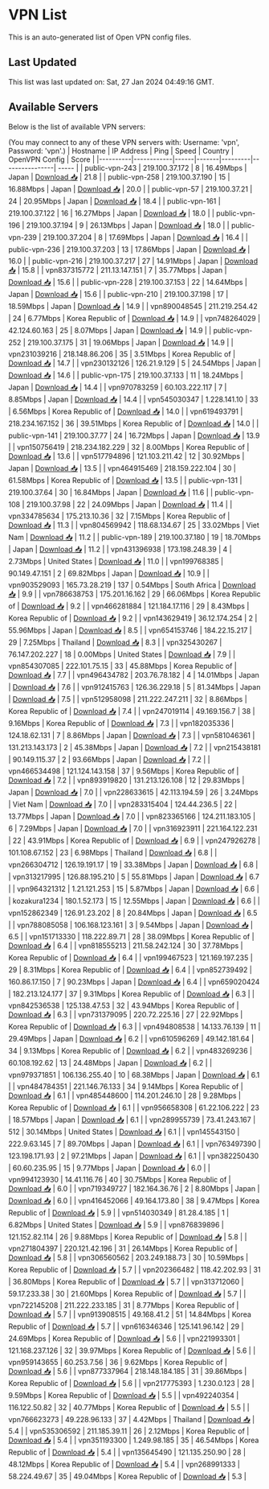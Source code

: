 # VPN List

This is an auto-generated list of Open VPN config files.

## Last Updated

This list was last updated on: Sat, 27 Jan 2024 04:49:16 GMT.

## Available Servers

Below is the list of available VPN servers:

(You may connect to any of these VPN servers with: Username: 'vpn', Password: 'vpn'.)
| Hostname | IP Address | Ping | Speed | Country | OpenVPN Config | Score |
|----------|------------|------|-------|---------|----------------| ----- |
| public-vpn-243 | 219.100.37.172 | 8 | 16.49Mbps | Japan | [Download 📥](./configs/server_0_JP.ovpn) | 21.8 |
| public-vpn-258 | 219.100.37.190 | 15 | 16.88Mbps | Japan | [Download 📥](./configs/server_1_JP.ovpn) | 20.0 |
| public-vpn-57 | 219.100.37.21 | 24 | 20.95Mbps | Japan | [Download 📥](./configs/server_2_JP.ovpn) | 18.4 |
| public-vpn-161 | 219.100.37.122 | 16 | 16.27Mbps | Japan | [Download 📥](./configs/server_3_JP.ovpn) | 18.0 |
| public-vpn-196 | 219.100.37.194 | 9 | 26.13Mbps | Japan | [Download 📥](./configs/server_4_JP.ovpn) | 18.0 |
| public-vpn-239 | 219.100.37.204 | 8 | 17.69Mbps | Japan | [Download 📥](./configs/server_5_JP.ovpn) | 16.4 |
| public-vpn-236 | 219.100.37.203 | 13 | 17.86Mbps | Japan | [Download 📥](./configs/server_6_JP.ovpn) | 16.0 |
| public-vpn-216 | 219.100.37.217 | 27 | 14.91Mbps | Japan | [Download 📥](./configs/server_7_JP.ovpn) | 15.8 |
| vpn837315772 | 211.13.147.151 | 7 | 35.77Mbps | Japan | [Download 📥](./configs/server_8_JP.ovpn) | 15.6 |
| public-vpn-228 | 219.100.37.153 | 22 | 14.64Mbps | Japan | [Download 📥](./configs/server_9_JP.ovpn) | 15.6 |
| public-vpn-210 | 219.100.37.198 | 17 | 18.59Mbps | Japan | [Download 📥](./configs/server_10_JP.ovpn) | 14.9 |
| vpn890048545 | 211.219.254.42 | 24 | 6.77Mbps | Korea Republic of | [Download 📥](./configs/server_11_KR.ovpn) | 14.9 |
| vpn748264029 | 42.124.60.163 | 25 | 8.07Mbps | Japan | [Download 📥](./configs/server_12_JP.ovpn) | 14.9 |
| public-vpn-252 | 219.100.37.175 | 31 | 19.06Mbps | Japan | [Download 📥](./configs/server_13_JP.ovpn) | 14.9 |
| vpn231039216 | 218.148.86.206 | 35 | 3.51Mbps | Korea Republic of | [Download 📥](./configs/server_14_KR.ovpn) | 14.7 |
| vpn230132126 | 126.21.9.129 | 5 | 24.54Mbps | Japan | [Download 📥](./configs/server_15_JP.ovpn) | 14.6 |
| public-vpn-175 | 219.100.37.133 | 11 | 18.24Mbps | Japan | [Download 📥](./configs/server_16_JP.ovpn) | 14.4 |
| vpn970783259 | 60.103.222.117 | 7 | 8.85Mbps | Japan | [Download 📥](./configs/server_17_JP.ovpn) | 14.4 |
| vpn545030347 | 1.228.141.10 | 33 | 6.56Mbps | Korea Republic of | [Download 📥](./configs/server_18_KR.ovpn) | 14.0 |
| vpn619493791 | 218.234.167.152 | 36 | 39.51Mbps | Korea Republic of | [Download 📥](./configs/server_19_KR.ovpn) | 14.0 |
| public-vpn-141 | 219.100.37.77 | 24 | 16.72Mbps | Japan | [Download 📥](./configs/server_20_JP.ovpn) | 13.9 |
| vpn150756419 | 218.234.182.229 | 32 | 8.00Mbps | Korea Republic of | [Download 📥](./configs/server_21_KR.ovpn) | 13.6 |
| vpn517794896 | 121.103.211.42 | 12 | 30.92Mbps | Japan | [Download 📥](./configs/server_22_JP.ovpn) | 13.5 |
| vpn464915469 | 218.159.222.104 | 30 | 61.58Mbps | Korea Republic of | [Download 📥](./configs/server_23_KR.ovpn) | 13.5 |
| public-vpn-131 | 219.100.37.64 | 30 | 16.84Mbps | Japan | [Download 📥](./configs/server_24_JP.ovpn) | 11.6 |
| public-vpn-108 | 219.100.37.98 | 22 | 24.09Mbps | Japan | [Download 📥](./configs/server_25_JP.ovpn) | 11.4 |
| vpn334785634 | 175.213.10.36 | 32 | 7.15Mbps | Korea Republic of | [Download 📥](./configs/server_26_KR.ovpn) | 11.3 |
| vpn804569942 | 118.68.134.67 | 25 | 33.02Mbps | Viet Nam | [Download 📥](./configs/server_27_VN.ovpn) | 11.2 |
| public-vpn-189 | 219.100.37.180 | 19 | 18.70Mbps | Japan | [Download 📥](./configs/server_28_JP.ovpn) | 11.2 |
| vpn431396938 | 173.198.248.39 | 4 | 2.73Mbps | United States | [Download 📥](./configs/server_29_US.ovpn) | 11.0 |
| vpn199768385 | 90.149.47.151 | 2 | 69.82Mbps | Japan | [Download 📥](./configs/server_30_JP.ovpn) | 10.9 |
| vpn903529093 | 165.73.28.219 | 137 | 0.54Mbps | South Africa | [Download 📥](./configs/server_31_ZA.ovpn) | 9.9 |
| vpn786638753 | 175.201.16.162 | 29 | 66.06Mbps | Korea Republic of | [Download 📥](./configs/server_32_KR.ovpn) | 9.2 |
| vpn466281884 | 121.184.17.116 | 29 | 8.43Mbps | Korea Republic of | [Download 📥](./configs/server_33_KR.ovpn) | 9.2 |
| vpn143629419 | 36.12.174.254 | 2 | 55.96Mbps | Japan | [Download 📥](./configs/server_34_JP.ovpn) | 8.5 |
| vpn654153746 | 184.22.15.217 | 29 | 7.25Mbps | Thailand | [Download 📥](./configs/server_35_TH.ovpn) | 8.3 |
| vpn325430267 | 76.147.202.227 | 18 | 0.00Mbps | United States | [Download 📥](./configs/server_36_US.ovpn) | 7.9 |
| vpn854307085 | 222.101.75.15 | 33 | 45.88Mbps | Korea Republic of | [Download 📥](./configs/server_37_KR.ovpn) | 7.7 |
| vpn496434782 | 203.76.78.182 | 4 | 14.01Mbps | Japan | [Download 📥](./configs/server_38_JP.ovpn) | 7.6 |
| vpn912415763 | 126.36.229.18 | 5 | 81.34Mbps | Japan | [Download 📥](./configs/server_39_JP.ovpn) | 7.5 |
| vpn512958098 | 211.222.247.211 | 32 | 8.86Mbps | Korea Republic of | [Download 📥](./configs/server_40_KR.ovpn) | 7.4 |
| vpn247019114 | 49.169.156.7 | 38 | 9.16Mbps | Korea Republic of | [Download 📥](./configs/server_41_KR.ovpn) | 7.3 |
| vpn182035336 | 124.18.62.131 | 7 | 8.86Mbps | Japan | [Download 📥](./configs/server_42_JP.ovpn) | 7.3 |
| vpn581046361 | 131.213.143.173 | 2 | 45.38Mbps | Japan | [Download 📥](./configs/server_43_JP.ovpn) | 7.2 |
| vpn215438181 | 90.149.115.37 | 2 | 93.66Mbps | Japan | [Download 📥](./configs/server_44_JP.ovpn) | 7.2 |
| vpn466534498 | 121.124.143.158 | 37 | 9.56Mbps | Korea Republic of | [Download 📥](./configs/server_45_KR.ovpn) | 7.2 |
| vpn893919820 | 131.213.126.108 | 12 | 29.83Mbps | Japan | [Download 📥](./configs/server_46_JP.ovpn) | 7.0 |
| vpn228633615 | 42.113.194.59 | 26 | 3.24Mbps | Viet Nam | [Download 📥](./configs/server_47_VN.ovpn) | 7.0 |
| vpn283315404 | 124.44.236.5 | 22 | 13.77Mbps | Japan | [Download 📥](./configs/server_48_JP.ovpn) | 7.0 |
| vpn823365166 | 124.211.183.105 | 6 | 7.29Mbps | Japan | [Download 📥](./configs/server_49_JP.ovpn) | 7.0 |
| vpn316923911 | 221.164.122.231 | 22 | 43.91Mbps | Korea Republic of | [Download 📥](./configs/server_50_KR.ovpn) | 6.9 |
| vpn247926278 | 101.108.67.152 | 23 | 6.98Mbps | Thailand | [Download 📥](./configs/server_51_TH.ovpn) | 6.8 |
| vpn266304712 | 126.19.191.17 | 19 | 33.38Mbps | Japan | [Download 📥](./configs/server_52_JP.ovpn) | 6.8 |
| vpn313217995 | 126.88.195.210 | 5 | 55.81Mbps | Japan | [Download 📥](./configs/server_53_JP.ovpn) | 6.7 |
| vpn964321312 | 1.21.121.253 | 15 | 5.87Mbps | Japan | [Download 📥](./configs/server_54_JP.ovpn) | 6.6 |
| kozakura1234 | 180.1.52.173 | 15 | 12.55Mbps | Japan | [Download 📥](./configs/server_55_JP.ovpn) | 6.6 |
| vpn152862349 | 126.91.23.202 | 8 | 20.84Mbps | Japan | [Download 📥](./configs/server_56_JP.ovpn) | 6.5 |
| vpn788085058 | 106.168.123.161 | 3 | 9.54Mbps | Japan | [Download 📥](./configs/server_57_JP.ovpn) | 6.5 |
| vpn151713330 | 118.222.89.71 | 28 | 38.09Mbps | Korea Republic of | [Download 📥](./configs/server_58_KR.ovpn) | 6.4 |
| vpn818555213 | 211.58.242.124 | 30 | 37.78Mbps | Korea Republic of | [Download 📥](./configs/server_59_KR.ovpn) | 6.4 |
| vpn199467523 | 121.169.197.235 | 29 | 8.31Mbps | Korea Republic of | [Download 📥](./configs/server_60_KR.ovpn) | 6.4 |
| vpn852739492 | 160.86.17.150 | 7 | 90.23Mbps | Japan | [Download 📥](./configs/server_61_JP.ovpn) | 6.4 |
| vpn659020424 | 182.213.124.177 | 37 | 9.31Mbps | Korea Republic of | [Download 📥](./configs/server_62_KR.ovpn) | 6.3 |
| vpn842536538 | 125.138.47.53 | 32 | 43.94Mbps | Korea Republic of | [Download 📥](./configs/server_63_KR.ovpn) | 6.3 |
| vpn731379095 | 220.72.225.16 | 27 | 22.92Mbps | Korea Republic of | [Download 📥](./configs/server_64_KR.ovpn) | 6.3 |
| vpn494808538 | 14.133.76.139 | 11 | 29.49Mbps | Japan | [Download 📥](./configs/server_65_JP.ovpn) | 6.2 |
| vpn610596269 | 49.142.181.64 | 34 | 9.13Mbps | Korea Republic of | [Download 📥](./configs/server_66_KR.ovpn) | 6.2 |
| vpn483269236 | 60.108.192.62 | 13 | 24.48Mbps | Japan | [Download 📥](./configs/server_67_JP.ovpn) | 6.2 |
| vpn979371851 | 106.136.255.40 | 10 | 68.38Mbps | Japan | [Download 📥](./configs/server_68_JP.ovpn) | 6.1 |
| vpn484784351 | 221.146.76.133 | 34 | 9.14Mbps | Korea Republic of | [Download 📥](./configs/server_69_KR.ovpn) | 6.1 |
| vpn485448600 | 114.201.246.10 | 28 | 9.28Mbps | Korea Republic of | [Download 📥](./configs/server_70_KR.ovpn) | 6.1 |
| vpn956658308 | 61.22.106.222 | 23 | 18.57Mbps | Japan | [Download 📥](./configs/server_71_JP.ovpn) | 6.1 |
| vpn289955739 | 73.41.243.167 | 512 | 30.14Mbps | United States | [Download 📥](./configs/server_72_US.ovpn) | 6.1 |
| vpn145543150 | 222.9.63.145 | 7 | 89.70Mbps | Japan | [Download 📥](./configs/server_73_JP.ovpn) | 6.1 |
| vpn763497390 | 123.198.171.93 | 2 | 97.21Mbps | Japan | [Download 📥](./configs/server_74_JP.ovpn) | 6.1 |
| vpn382250430 | 60.60.235.95 | 15 | 9.77Mbps | Japan | [Download 📥](./configs/server_75_JP.ovpn) | 6.0 |
| vpn994123930 | 14.41.116.76 | 40 | 30.75Mbps | Korea Republic of | [Download 📥](./configs/server_76_KR.ovpn) | 6.0 |
| vpn719349727 | 182.164.36.76 | 2 | 8.80Mbps | Japan | [Download 📥](./configs/server_77_JP.ovpn) | 6.0 |
| vpn416452066 | 49.164.173.80 | 38 | 9.47Mbps | Korea Republic of | [Download 📥](./configs/server_78_KR.ovpn) | 5.9 |
| vpn514030349 | 81.28.4.185 | 1 | 6.82Mbps | United States | [Download 📥](./configs/server_79_US.ovpn) | 5.9 |
| vpn876839896 | 121.152.82.114 | 26 | 9.88Mbps | Korea Republic of | [Download 📥](./configs/server_80_KR.ovpn) | 5.8 |
| vpn271804397 | 220.121.42.196 | 31 | 26.14Mbps | Korea Republic of | [Download 📥](./configs/server_81_KR.ovpn) | 5.8 |
| vpn306560562 | 203.249.188.73 | 30 | 10.59Mbps | Korea Republic of | [Download 📥](./configs/server_82_KR.ovpn) | 5.7 |
| vpn202366482 | 118.42.202.93 | 31 | 36.80Mbps | Korea Republic of | [Download 📥](./configs/server_83_KR.ovpn) | 5.7 |
| vpn313712060 | 59.17.233.38 | 30 | 21.60Mbps | Korea Republic of | [Download 📥](./configs/server_84_KR.ovpn) | 5.7 |
| vpn722145208 | 211.222.233.185 | 31 | 8.77Mbps | Korea Republic of | [Download 📥](./configs/server_85_KR.ovpn) | 5.7 |
| vpn913908515 | 49.168.41.2 | 51 | 14.84Mbps | Korea Republic of | [Download 📥](./configs/server_86_KR.ovpn) | 5.7 |
| vpn616346346 | 125.141.96.142 | 29 | 24.69Mbps | Korea Republic of | [Download 📥](./configs/server_87_KR.ovpn) | 5.6 |
| vpn221993301 | 121.168.237.126 | 32 | 39.97Mbps | Korea Republic of | [Download 📥](./configs/server_88_KR.ovpn) | 5.6 |
| vpn959143655 | 60.253.7.56 | 36 | 9.62Mbps | Korea Republic of | [Download 📥](./configs/server_89_KR.ovpn) | 5.6 |
| vpn877337964 | 218.148.184.185 | 31 | 39.86Mbps | Korea Republic of | [Download 📥](./configs/server_90_KR.ovpn) | 5.6 |
| vpn217775393 | 1.230.0.123 | 28 | 9.59Mbps | Korea Republic of | [Download 📥](./configs/server_91_KR.ovpn) | 5.5 |
| vpn492240354 | 116.122.50.82 | 32 | 40.77Mbps | Korea Republic of | [Download 📥](./configs/server_92_KR.ovpn) | 5.5 |
| vpn766623273 | 49.228.96.133 | 37 | 4.42Mbps | Thailand | [Download 📥](./configs/server_93_TH.ovpn) | 5.4 |
| vpn535306592 | 211.185.39.11 | 26 | 2.12Mbps | Korea Republic of | [Download 📥](./configs/server_94_KR.ovpn) | 5.4 |
| vpn351193300 | 1.249.98.185 | 35 | 46.54Mbps | Korea Republic of | [Download 📥](./configs/server_95_KR.ovpn) | 5.4 |
| vpn135645490 | 121.135.250.90 | 28 | 48.12Mbps | Korea Republic of | [Download 📥](./configs/server_96_KR.ovpn) | 5.4 |
| vpn268991333 | 58.224.49.67 | 35 | 49.04Mbps | Korea Republic of | [Download 📥](./configs/server_97_KR.ovpn) | 5.3 |

